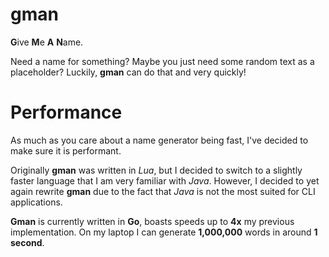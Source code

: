 # gman
**G**ive **M**e **A** **N**ame.

Need a name for something? Maybe you just need some random text as a placeholder?
Luckily, **gman** can do that and very quickly! 

# Performance
As much as you care about a name generator being fast, I've decided to make sure it is
performant.

Originally **gman** was written in *Lua*, but I decided to switch to a slightly faster
language that I am very familiar with *Java*. However, I decided to yet again rewrite
**gman** due to the fact that *Java* is not the most suited for CLI applications.

**Gman** is currently written in **Go**, boasts speeds up to **4x** my previous 
implementation. On my laptop I can generate **1,000,000** words in around **1 second**.
